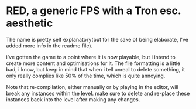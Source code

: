 # RED, a generic FPS with a Tron esc. aesthetic
The name is pretty self explanatory(but for the sake of being elaborate, I've added more info in the readme file). 

i've gotten the game to a point where it is now playable, but i intend to create more content and optimisations for it. 
The file formatting is a little bad, i know, but keep in mind that when i tell unreal to delete something, it only really complies like 50% of the time,
which is quite annoying.


Note that re-compilation, either manually or by playing in the editor, will break any instances within the level. make sure to delete and re-place these instances back into the level after making any changes.
